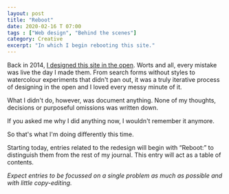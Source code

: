 ```yaml
---
layout: post
title: "Reboot"
date: 2020-02-16 T 07:00
tags : ["Web design", "Behind the scenes"]
category: Creative
excerpt: "In which I begin rebooting this site."
---
```

Back in 2014, [I designed this site in the open][home]. Worts and all, every mistake was live the day I made them. From search forms without styles to watercolour experiments that didn't pan out, it was a truly iterative process of designing in the open and I loved every messy minute of it.

What I didn't do, however, was document anything. None of my thoughts, decisions or purposeful omissions was written down.

If you asked me why I did anything now, I wouldn't remember it anymore.

So that's what I'm doing differently this time.

Starting today, entries related to the redesign will begin with “Reboot:” to distinguish them from the rest of my journal. This entry will act as a table of contents.

*Expect entries to be focussed on a single problem as much as possible and with little copy-editing.*

[home]: /blog/a-place-to-call-home
